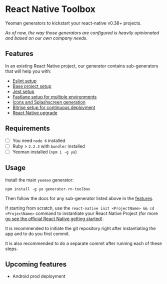 # React Native Toolbox

Yeoman generators to kickstart your react-native v0.38+ projects.

*As of now, the way those generators are configured is heavily opinionated and based on our own company needs.*

## Features

In an existing React Native project, our generator contains sub-generators that will help you with:

- [Eslint setup](generators/eslint/README.md)
- [Base project setup](generators/base/README.md)
- [Jest setup](generators/jest/README.md)
- [Fastlane setup for multiple environments](generators/fastlane/README.md)
- [Icons and Splashscreen generation](generators/assets/README.md)
- [Bitrise setup for continuous deployment](generators/bitrise/README.md)
- [React Native upgrade](generators/upgrade/README.md)

## Requirements

- [ ] You need `node 6` installed
- [ ] Ruby > `2.2.3` with `bundler` installed
- [ ] Yeoman installed (`npm i -g yo`)

## Usage

Install the main `yeoman` generator:
```
npm install -g yo generator-rn-toolbox
```

Then follow the docs for any sub-generator listed above in the [features](https://github.com/bamlab/generator-rn-toolbox#features).

If starting from scratch, use the `react-native init <ProjectName> && cd <ProjectName>` command to instantiate your React Native Project (for more [go see the official React Native getting started](https://facebook.github.io/react-native/docs/getting-started.html)).

It is recommended to initiate the git repository right after instantiating the app and to do you first commit.

It is also recommended to do a separate commit after running each of these steps.

## Upcoming features
- Android prod deployment

